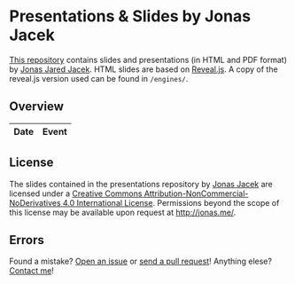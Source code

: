 # Presentations & Slides by Jonas Jacek

[This repository](https://github.com/jonasjacek/presentations) contains slides and presentations (in HTML and PDF format) by [Jonas Jared Jacek](http://jonas.me/). HTML slides are based on [Reveal.js](https://github.com/hakimel/reveal.js). A copy of the reveal.js version used can be found in `/engines/`. 

## Overview

Date | Event
------------ | -------------


## License

The slides contained in the <span xmlns:dct="http://purl.org/dc/terms/" href="http://purl.org/dc/dcmitype/Text" property="dct:title" rel="dct:type">presentations</span> repository by <a xmlns:cc="http://creativecommons.org/ns#" href="https://github.com/jonasjacek/presentations" property="cc:attributionName" rel="cc:attributionURL">Jonas Jacek</a> are licensed under a <a rel="license" href="https://creativecommons.org/licenses/by-nc-nd/4.0/">Creative Commons Attribution-NonCommercial-NoDerivatives 4.0 International License</a>. Permissions beyond the scope of this license may be available upon request at <a xmlns:cc="http://creativecommons.org/ns#" href="http://jonas.me/#contact" rel="cc:morePermissions">http://jonas.me/</a>.

## Errors

Found a mistake? [Open an issue](https://github.com/jonasjacek/presentations/issues) or [send a pull request](https://github.com/jonasjacek/presentations/pulls)! Anything elese? [Contact me](http://jonas.me/#contact)!
